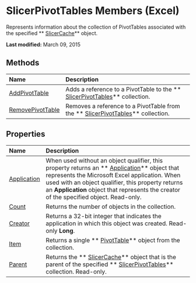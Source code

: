 
# SlicerPivotTables Members (Excel)
Represents information about the collection of PivotTables associated with the specified  ** [SlicerCache](6e6533e3-0503-a1d3-9ecd-f7997233565f.md)** object.

 **Last modified:** March 09, 2015


## Methods



|**Name**|**Description**|
|:-----|:-----|
| [AddPivotTable](c5fc95c6-0fb9-1c8f-5b12-8a4c0f9f10c7.md)|Adds a reference to a PivotTable to the  ** [SlicerPivotTables](8302dc8a-3845-12b0-f88e-761f104f1dcc.md)** collection.|
| [RemovePivotTable](ebc4cc53-c406-3ae4-06e7-094a1ba32af2.md)|Removes a reference to a PivotTable from the  ** [SlicerPivotTables](8302dc8a-3845-12b0-f88e-761f104f1dcc.md)** collection.|

## Properties



|**Name**|**Description**|
|:-----|:-----|
| [Application](a00829ff-0dd2-6ca9-b5db-69993f8d3075.md)|When used without an object qualifier, this property returns an  ** [Application](19b73597-5cf9-4f56-8227-b5211f657f6f.md)** object that represents the Microsoft Excel application. When used with an object qualifier, this property returns an **Application** object that represents the creator of the specified object. Read-only.|
| [Count](37c05f9d-b1d6-0f0b-2b3b-6a1d880b7bfa.md)|Returns the number of objects in the collection.|
| [Creator](7c1bf1f9-4d70-4b21-b235-d0f89b2bd500.md)|Returns a 32-bit integer that indicates the application in which this object was created. Read-only  **Long**.|
| [Item](d63d4a9e-cd6c-bb4c-8f6b-cbb604e1727b.md)|Returns a single  ** [PivotTable](a9c1d4a0-78a9-f9a6-6daf-91cb63e45842.md)** object from the collection.|
| [Parent](98ae0b14-f243-8372-9973-74cf6a55620a.md)|Returns the  ** [SlicerCache](6e6533e3-0503-a1d3-9ecd-f7997233565f.md)** object that is the parent of the specified ** [SlicerPivotTables](8302dc8a-3845-12b0-f88e-761f104f1dcc.md)** collection. Read-only.|
